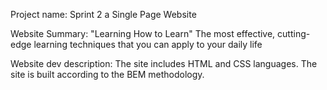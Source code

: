 Project name:
Sprint 2
a Single Page Website


Website Summary:
"Learning How to Learn"
The most effective, cutting-edge learning techniques that you can apply to your daily life


Website dev description:
The site includes HTML and CSS languages.
The site is built according to the BEM methodology.


